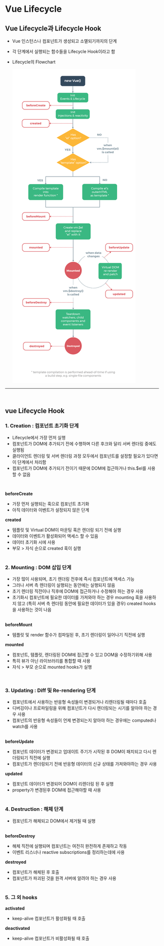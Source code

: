 # Vue Lifecycle

## **Vue Lifecycle과 Lifecycle Hook**

- Vue 인스턴스나 컴포넌트가 생성되고 소멸되기까지의 단계
- 각 단계에서 실행되는 함수들을 Lifecycle Hook이라고 함
- Lifecycle의 Flowchart

  ![ff](image/vue_lifecycle_hook.png)
  <br>

---

<br>

## **vue Lifecycle Hook**

### 1. Creation : 컴포넌트 초기화 단계

- Lifecycle에서 가장 먼저 실행
- 컴포넌트가 DOM에 추가되기 전에 수행하며 다른 후크와 달리 서버 렌더링 중에도 실행됨
- 클라이언트 렌더링 및 서버 렌더링 과정 모두에서 컴포넌트를 설정할 필요가 있다면 이 단계에서 처리함
- 컴포넌트가 DOM에 추가되기 전이기 때문에 DOM에 접근하거나 this.$el를 사용할 수 없음

<br>

**beforeCreate**

- 가장 먼저 실행되는 훅으로 컴포넌트 초기화
- 아직 데이터와 이벤트가 설정되지 않은 단계

**created**

- 템플릿 및 Virtual DOM이 마운팅 혹은 렌더링 되기 전에 실행
- 데이터와 이벤트가 활성화되어 액세스 할 수 있음
- 데이터 초기화 시에 사용
- 부모 > 자식 순으로 created 훅이 실행
  <br>
  <br>

### 2. Mounting : DOM 삽입 단계

- 가장 많이 사용되며, 초기 렌더링 전후에 즉시 컴포넌트에 액세스 가능
- 그러나 서버 측 렌더링이 실행되는 동안에는 실행되지 않음
- 초기 렌더링 직전이나 직후에 DOM에 접근하거나 수정해야 하는 경우 사용
- 초기화시 컴포넌트에 필요한 데이터를 가져와야 하는 경우 mounting 훅을 사용하지 않고 (특히 서버 측 렌더링 동안에 필요한 데이터가 있을 경우) created hooks을 사용하는 것이 나음
  <br>
  <br>

**beforeMount**

- 템플릿 및 render 함수가 컴파일된 후, 초기 렌더링이 일어나기 직전에 실행

**mounted**

- 컴포넌트, 템플릿, 렌더링된 DOM에 접근할 수 있고 DOM을 수정하기위해 사용
- 특히 뷰가 아닌 라이브러리를 통합할 때 사용
- 자식 > 부모 순으로 mounted hooks가 실행

<br>

### 3. Updating : Diff 및 Re-rendering 단계

- 컴포넌트에서 사용하는 반응형 속성들이 변경되거나 리렌더링될 때마다 호출
- 디버깅이나 프로파일링을 위해 컴포넌트가 다시 렌더링되는 시기를 알아야 하는 경우 사용
- 컴포넌트의 반응형 속성들이 언제 변경되는지 알아야 하는 경우에는 computed나 watch를 사용
  <br>
  <br>

**beforeUpdate**

- 컴포넌트 데이터가 변경되고 업데이트 주기가 시작된 후 DOM이 패치되고 다시 렌더링되기 직전에 실행
- 컴포넌트가 렌더링되기 전에 반응형 데이터의 신규 상태를 가져와야하는 경우 사용

**updated**

- 컴포넌트 데이터가 변경되어 DOM이 리렌더링 된 후 실행
- property가 변경된후 DOM에 접근해야할 때 사용
  <br>
  <br>

### 4. Destruction : 해체 단계

- 컴포넌트가 해체되고 DOM에서 제거될 때 실행
  <br>
  <br>

**beforeDestroy**

- 해체 직전에 실행되며 컴포넌트는 여전히 완전하게 존재하고 작동
- 이벤트 리스너나 reactive subscriptions를 정리하는데에 사용

**destroyed**

- 컴포넌트가 해체된 후 호출
- 컴포넌트가 파괴된 것을 원격 서버에 알려야 하는 경우 사용
  <br>
  <br>

### 5. 그 외 hooks

**activated**

- keep-alive 컴포넌트가 활성화될 때 호출

**deactivated**

- keep-alive 컴포넌트가 비활성화될 때 호출
